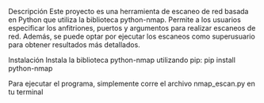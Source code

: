 Descripción
Este proyecto es una herramienta de escaneo de red basada en Python que utiliza la biblioteca python-nmap. Permite a los usuarios especificar los anfitriones, puertos y argumentos para realizar escaneos de red. Además, se puede optar por ejecutar los escaneos como superusuario para obtener resultados más detallados.

Instalación
Instala la biblioteca python-nmap utilizando pip:
pip install python-nmap

Para ejecutar el programa, simplemente corre el archivo nmap_escan.py en tu terminal
